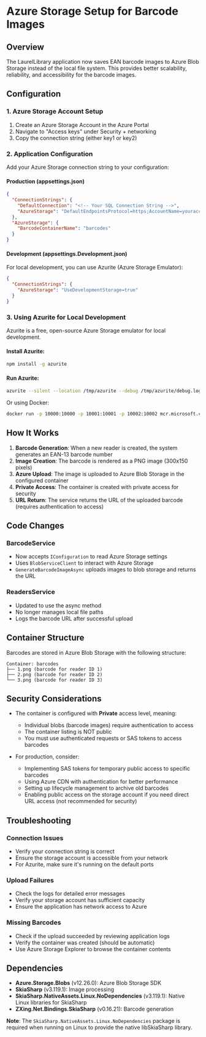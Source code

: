 # Azure Storage Setup for Barcode Images

## Overview

The LaurelLibrary application now saves EAN barcode images to Azure Blob Storage instead of the local file system. This provides better scalability, reliability, and accessibility for the barcode images.

## Configuration

### 1. Azure Storage Account Setup

1. Create an Azure Storage Account in the Azure Portal
2. Navigate to "Access keys" under Security + networking
3. Copy the connection string (either key1 or key2)

### 2. Application Configuration

Add your Azure Storage connection string to your configuration:

#### Production (appsettings.json)
```json
{
  "ConnectionStrings": {
    "DefaultConnection": "<!-- Your SQL Connection String -->",
    "AzureStorage": "DefaultEndpointsProtocol=https;AccountName=youraccount;AccountKey=yourkey;EndpointSuffix=core.windows.net"
  },
  "AzureStorage": {
    "BarcodeContainerName": "barcodes"
  }
}
```

#### Development (appsettings.Development.json)
For local development, you can use Azurite (Azure Storage Emulator):

```json
{
  "ConnectionStrings": {
    "AzureStorage": "UseDevelopmentStorage=true"
  }
}
```

### 3. Using Azurite for Local Development

Azurite is a free, open-source Azure Storage emulator for local development.

#### Install Azurite:
```bash
npm install -g azurite
```

#### Run Azurite:
```bash
azurite --silent --location /tmp/azurite --debug /tmp/azurite/debug.log
```

Or using Docker:
```bash
docker run -p 10000:10000 -p 10001:10001 -p 10002:10002 mcr.microsoft.com/azure-storage/azurite
```

## How It Works

1. **Barcode Generation**: When a new reader is created, the system generates an EAN-13 barcode number
2. **Image Creation**: The barcode is rendered as a PNG image (300x150 pixels)
3. **Azure Upload**: The image is uploaded to Azure Blob Storage in the configured container
4. **Private Access**: The container is created with private access for security
5. **URL Return**: The service returns the URL of the uploaded barcode (requires authentication to access)

## Code Changes

### BarcodeService
- Now accepts `IConfiguration` to read Azure Storage settings
- Uses `BlobServiceClient` to interact with Azure Storage
- `GenerateBarcodeImageAsync` uploads images to blob storage and returns the URL

### ReadersService
- Updated to use the async method
- No longer manages local file paths
- Logs the barcode URL after successful upload

## Container Structure

Barcodes are stored in Azure Blob Storage with the following structure:
```
Container: barcodes
├── 1.png (barcode for reader ID 1)
├── 2.png (barcode for reader ID 2)
└── 3.png (barcode for reader ID 3)
```

## Security Considerations

- The container is configured with **Private** access level, meaning:
  - Individual blobs (barcode images) require authentication to access
  - The container listing is NOT public
  - You must use authenticated requests or SAS tokens to access barcodes
  
- For production, consider:
  - Implementing SAS tokens for temporary public access to specific barcodes
  - Using Azure CDN with authentication for better performance
  - Setting up lifecycle management to archive old barcodes
  - Enabling public access on the storage account if you need direct URL access (not recommended for security)

## Troubleshooting

### Connection Issues
- Verify your connection string is correct
- Ensure the storage account is accessible from your network
- For Azurite, make sure it's running on the default ports

### Upload Failures
- Check the logs for detailed error messages
- Verify your storage account has sufficient capacity
- Ensure the application has network access to Azure

### Missing Barcodes
- Check if the upload succeeded by reviewing application logs
- Verify the container was created (should be automatic)
- Use Azure Storage Explorer to browse the container contents

## Dependencies

- **Azure.Storage.Blobs** (v12.26.0): Azure Blob Storage SDK
- **SkiaSharp** (v3.119.1): Image processing
- **SkiaSharp.NativeAssets.Linux.NoDependencies** (v3.119.1): Native Linux libraries for SkiaSharp
- **ZXing.Net.Bindings.SkiaSharp** (v0.16.21): Barcode generation

**Note**: The `SkiaSharp.NativeAssets.Linux.NoDependencies` package is required when running on Linux to provide the native libSkiaSharp library.
